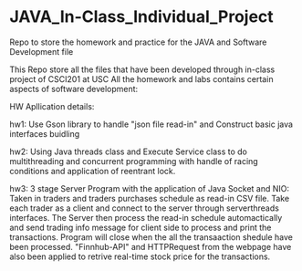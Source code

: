 # JAVA_In-Class_Individual_Project
Repo to store the homework and practice for the JAVA and Software Development file

This Repo store all the files that have been developed through in-class project of CSCI201 at USC
All the homework and labs contains certain aspects of software development:

HW Apllication details:
   
   hw1: Use Gson library to handle "json file read-in" and Construct basic java interfaces buidling
   
   hw2: Using Java threads class and Execute Service class to do multithreading and concurrent programming with handle of racing conditions and application of 
        reentrant lock.
   
   hw3: 3 stage Server Program with the application of Java Socket and NIO: 
        Taken in traders and traders purchases schedule as read-in CSV file. Take each trader as a client and connect to the server through serverthreads interfaces.
        The Server then process the read-in schedule automactically and send trading info message for client side to process and print the transactions. Program will
        close when the all the transaaction shedule have been processed. "Finnhub-API" and HTTPRequest from the webpage have also been applied to retrive real-time
        stock price for the transactions. 

